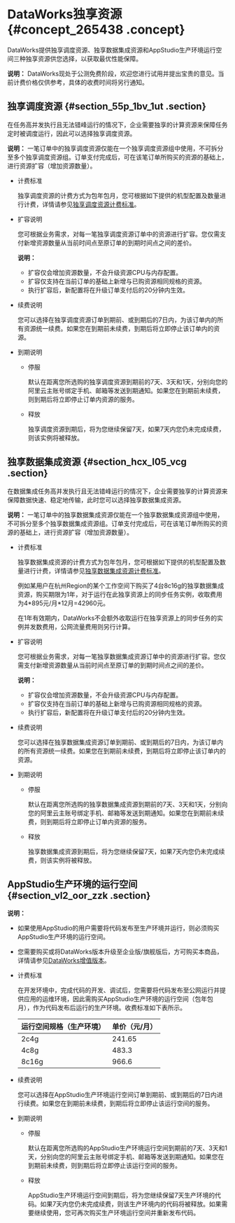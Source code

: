 # DataWorks独享资源 {#concept_265438 .concept}

DataWorks提供独享调度资源、独享数据集成资源和AppStudio生产环境运行空间三种独享资源供您选择，以获取最优性能保障。

**说明：** DataWorks现处于公测免费阶段，欢迎您进行试用并提出宝贵的意见。当前计费价格仅供参考，具体的收费时间将另行通知。

## 独享调度资源 {#section_55p_1bv_1ut .section}

在任务高并发执行且无法错峰运行的情况下，企业需要独享的计算资源来保障任务定时被调度运行，因此可以选择独享调度资源。

**说明：** 一笔订单中的独享调度资源仅能在一个独享调度资源组中使用，不可拆分至多个独享调度资源组。订单支付完成后，可在该笔订单所购买的资源的基础上，进行资源扩容（增加资源数量）。

-   计费标准

    独享调度资源的计费方式为包年包月，您可根据如下提供的机型配置及数量进行计费，详情请参见[独享调度资源计费标准](cn.zh-CN/产品定价/附录/独享调度资源计费标准.md#)。

-   扩容说明

    您可根据业务需求，对每一笔独享调度资源订单中的资源进行扩容。您仅需支付新增资源数量从当前时间点至原订单的到期时间点之间的差价。

    **说明：** 

    -   扩容仅会增加资源数量，不会升级资源CPU与内存配置。
    -   扩容仅支持在当前订单的基础上新增与已购资源相同规格的资源。
    -   执行扩容后，新配置将在升级订单支付后的20分钟内生效。
-   续费说明

    您可以选择在独享调度资源订单到期前、或到期后的7日内，为该订单内的所有资源统一续费。如果您在到期前未续费，到期后将立即停止该订单内的资源。

-   到期说明
    -   停服

        默认在距离您所选购的独享调度资源到期前的7天、3天和1天，分别向您的阿里云主账号绑定手机、邮箱等发送到期通知。如果您在到期前未续费，则到期后将立即停止订单内资源的服务。

    -   释放

        独享调度资源到期后，将为您继续保留7天，如果7天内您仍未完成续费，则该实例将被释放。


## 独享数据集成资源 {#section_hcx_l05_vcg .section}

在数据集成任务高并发执行且无法错峰运行的情况下，企业需要独享的计算资源来保障数据快速、稳定地传输，此时您可以选择独享数据集成资源。

**说明：** 一笔订单中的独享数据集成资源仅能在一个独享数据集成资源组中使用，不可拆分至多个独享数据集成资源组。订单支付完成后，可在该笔订单所购买的资源的基础上，进行资源扩容（增加资源数量）。

-   计费标准

    独享数据集成资源的计费方式为包年包月，您可根据如下提供的机型配置及数量进行计费，详情请参见[独享数据集成资源计费标准](cn.zh-CN/产品定价/附录/独享数据集成资源计费标准.md#)。

    例如某用户在杭州Region的某个工作空间下购买了4台8c16g的独享数据集成资源，购买期限为1年，对于运行在此独享资源上的同步任务实例，收取费用为4\*895元/月\*12月=42960元。

    在1年有效期内，DataWorks不会额外收取运行在独享资源上的同步任务的实例并发数费用，公网流量费用则另行计算。

-   扩容说明

    您可根据业务需求，对每一笔独享数据集成资源订单中的资源进行扩容。您仅需支付新增资源数量从当前时间点至原订单的到期时间点之间的差价。

    **说明：** 

    -   扩容仅会增加资源数量，不会升级资源CPU与内存配置。
    -   扩容仅支持在当前订单的基础上新增与已购资源相同规格的资源。
    -   执行扩容后，新配置将在升级订单支付后的20分钟内生效。
-   续费说明

    您可以选择在独享数据集成资源订单到期前、或到期后的7日内，为该订单内的所有资源统一续费。如果您在到期前未续费，到期后将立即停止该订单内的资源。

-   到期说明
    -   停服

        默认在距离您所选购的独享数据集成资源到期前的7天、3天和1天，分别向您的阿里云主账号绑定手机、邮箱等发送到期通知。如果您在到期前未续费，则到期后将立即停止订单内资源的服务。

    -   释放

        独享数据集成资源到期后，将为您继续保留7天，如果7天内您仍未完成续费，则该实例将被释放。


## AppStudio生产环境的运行空间 {#section_vl2_oor_zzk .section}

**说明：** 

-   如果使用AppStudio的用户需要将代码发布至生产环境并运行，则必须购买AppStudio生产环境的运行空间。
-   您需要购买或将DataWorks版本升级至企业版/旗舰版后，方可购买本商品，详情请参见[DataWorks增值版本](cn.zh-CN/产品定价/预付费（包年包月）/DataWorks增值版本.md#)。

-   计费标准

    在开发环境中，完成代码的开发、调试后，您需要将代码发布至公网运行并提供应用的运维环境，因此需购买AppStudio生产环境的运行空间（包年包月），作为代码发布后运行的生产环境。收费标准如下表所示。

    |运行空间规格（生产环境）|单价（元/月）|
    |------------|-------|
    |2c4g|241.65|
    |4c8g|483.3|
    |8c16g|966.6|

-   续费说明

    您可以选择在AppStudio生产环境运行空间订单到期前、或到期后的7日内进行续费。如果您在到期前未续费，到期后将立即停止该运行空间的服务。

-   到期说明
    -   停服

        默认在距离您所选购的AppStudio生产环境运行空间到期前的7天、3天和1天，分别向您的阿里云主账号绑定手机、邮箱等发送到期通知。如果您在到期前未续费，则到期后将立即停止该运行空间的服务。

    -   释放

        AppStudio生产环境运行空间到期后，将为您继续保留7天生产环境的代码。如果7天内您仍未完成续费，则该生产环境内的代码将被释放。如果需要继续使用，您可再次购买生产环境运行空间并重新发布代码。


